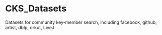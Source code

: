# CKS_Datasets
Datasets for community key-member search, including facebook, github, artist, dblp, orkut, LiveJ
